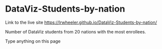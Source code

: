 # DataViz-Students-by-nation

Link to the live site https://lrwheeler.github.io/DataViz-Students-by-nation/

Number of DataViz students from 20 nations with the most enrollees.

Type anything on this page

